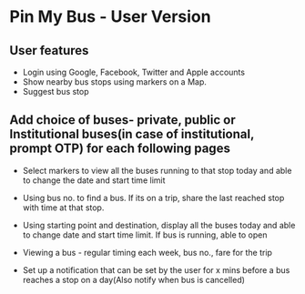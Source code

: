 # Pin My Bus - User Version

## User features

- Login using Google, Facebook, Twitter and Apple accounts
- Show nearby bus stops using markers on a Map.
- Suggest bus stop

## Add choice of buses- private, public or Institutional buses(in case of institutional, prompt OTP) for each following pages

- Select markers to view all the buses running to that stop today and able to change the date and start time limit
- Using bus no. to find a bus. If its on a trip, share the last reached stop with time at that stop.
- Using starting point and destination, display all the buses today and able to change date and start time limit. If bus is running, able to open 
- Viewing a bus - regular timing each week, bus no., fare for the trip


- Set up a notification that can be set by the user for x mins before a bus reaches a stop on a day(Also notify when bus is cancelled)
